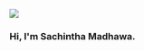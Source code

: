 ![](https://capsule-render.vercel.app/api?type=waving&height=200&!&fontAlign=80&fontAlignY=40&color=gradient)
### Hi, I'm Sachintha Madhawa.
